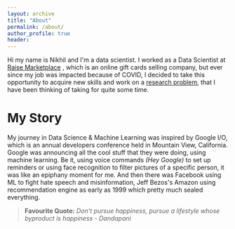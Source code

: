 ```yaml
---
layout: archive
title: "About"
permalink: /about/
author_profile: true
header:
---
```


Hi my name is Nikhil and I'm a data scientist. I worked as a Data Scientist at <a href="https://www.raise.com/" target="_blank">Raise Marketplace</a> , which is an online gift cards selling company, but ever since my job was impacted because of COVID, I decided to take this opportunity to acquire new skills and work on a <a href="https://github.com/NikhilSawal/investment_portfolio" target="_blank">research problem</a>, that I have been thinking of taking for quite some time.

# My Story

My journey in Data Science & Machine Learning was inspired by Google I/O, which is an annual developers conference held in Mountain View, California. Google was announcing all the cool stuff that they were doing, using machine learning. Be it, using voice commands *(Hey Google)* to set up reminders or using face recognition to filter pictures of a specific person, it was like an epiphany moment for me. And then there was Facebook using ML to fight hate speech and misinformation, Jeff Bezos's Amazon using recommendation engine as early as 1999 which pretty much sealed everything.

> **Favourite Quote:**
> *Don't pursue happiness, pursue a lifestyle whose byproduct is happiness - Dandapani*

